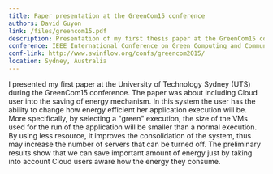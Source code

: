 ```yaml
---
title: Paper presentation at the GreenCom15 conference
authors: David Guyon
link: /files/greencom15.pdf
description: Presentation of my first thesis paper at the GreenCom15 conference
conference: IEEE International Conference on Green Computing and Communications
conf-link: http://www.swinflow.org/confs/greencom2015/
location: Sydney, Australia
---
```

I presented my first paper at the University of Technology Sydney (UTS) during the GreenCom15 conference.
The paper was about including Cloud user into the saving of energy mechanism. In this system the user has the ability to change how energy efficient her application execution will be.
More specifically, by selecting a "green" execution, the size of the VMs used for the run of the application will be smaller than a normal execution.
By using less resource, it improves the consolidation of the system, thus may increase the number of servers that can be turned off.
The preliminary results show that we can save important amount of energy just by taking into account Cloud users aware how the energy they consume.
